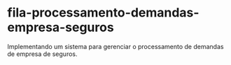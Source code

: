 # fila-processamento-demandas-empresa-seguros
Implementando um sistema para gerenciar o processamento de demandas de empresa de seguros.
